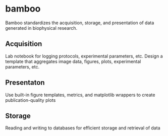 # bamboo

Bamboo standardizes the acquisition, storage, and presentation of data generated in biophysical research. 

 Acquisition
 -----------
 Lab notebook for logging protocols, experimental parameters, etc. 
 Design a template that aggregates image data, figures, plots, experimental parameters, etc.
 
 Presentaton 
 -----------
 Use built-in figure templates, metrics, and matplotlib wrappers to create publication-quality plots
 
 Storage
 -------
 Reading and writing to databases for efficient storage and retrieval of data
